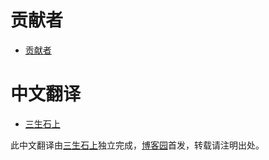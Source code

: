 # 贡献者
- [贡献者](https://github.com/BonsaiDen/JavaScript-Garden/graphs/contributors)

# 中文翻译
- [三生石上][29]

此中文翻译由[三生石上][29]独立完成，[博客园][30]首发，转载请注明出处。

[1]: https://github.com/caio
[2]: https://github.com/blixt
[29]: http://sanshi.me/
[30]: http://cnblogs.com/sanshi/
